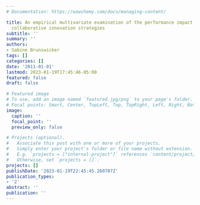```yaml
---
# Documentation: https://wowchemy.com/docs/managing-content/

title: An empirical multivariate examination of the performance impact of open and
  collaborative innovation strategies
subtitle: ''
summary: ''
authors:
- Sabine Brunswicker
tags: []
categories: []
date: '2011-01-01'
lastmod: 2023-01-19T17:45:46-05:00
featured: false
draft: false

# Featured image
# To use, add an image named `featured.jpg/png` to your page's folder.
# Focal points: Smart, Center, TopLeft, Top, TopRight, Left, Right, BottomLeft, Bottom, BottomRight.
image:
  caption: ''
  focal_point: ''
  preview_only: false

# Projects (optional).
#   Associate this post with one or more of your projects.
#   Simply enter your project's folder or file name without extension.
#   E.g. `projects = ["internal-project"]` references `content/project/deep-learning/index.md`.
#   Otherwise, set `projects = []`.
projects: []
publishDate: '2023-01-19T22:45:45.260707Z'
publication_types:
- '2'
abstract: ''
publication: ''
---
```

